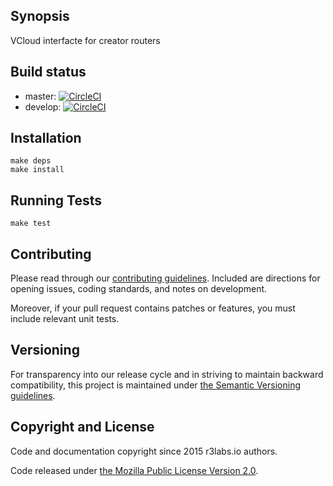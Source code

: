 ## Synopsis

VCloud interfacte for creator routers

## Build status

* master:  [![CircleCI](https://circleci.com/gh/ErnestIO/router-creator-vcloud-connector/tree/master.svg?style=svg)](https://circleci.com/gh/ErnestIO/router-creator-vcloud-connector/tree/master)
* develop: [![CircleCI](https://circleci.com/gh/ErnestIO/router-creator-vcloud-connector/tree/develop.svg?style=svg)](https://circleci.com/gh/ErnestIO/router-creator-vcloud-connector/tree/develop)

## Installation

```
make deps
make install
```

## Running Tests

```
make test
```

## Contributing

Please read through our
[contributing guidelines](CONTRIBUTING.md).
Included are directions for opening issues, coding standards, and notes on
development.

Moreover, if your pull request contains patches or features, you must include
relevant unit tests.

## Versioning

For transparency into our release cycle and in striving to maintain backward
compatibility, this project is maintained under [the Semantic Versioning guidelines](http://semver.org/).

## Copyright and License

Code and documentation copyright since 2015 r3labs.io authors.

Code released under
[the Mozilla Public License Version 2.0](LICENSE).
